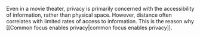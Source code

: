 Even in a movie theater, privacy is primarily concerned with the accessibility of information, rather than physical space. However, distance often correlates with limited rates of access to information. This is the reason why [[Common focus enables privacy|common focus enables privacy]].